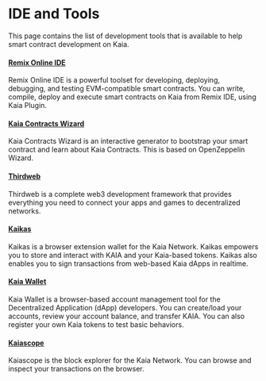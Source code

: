# IDE and Tools

This page contains the list of development tools that is available to help smart contract development on Kaia.

#### [Remix Online IDE](https://remix.ethereum.org/) <a href="#remix-ide" id="remix-ide"></a>

Remix Online IDE is a powerful toolset for developing, deploying, debugging, and testing EVM-compatible smart contracts. You can write, compile, deploy and execute smart contracts on Kaia from Remix IDE, using Kaia Plugin.

#### [Kaia Contracts Wizard](https://wizard.klaytn.foundation/) <a href="#kaia-contract-wizard" id="kaia-contract-wizard"></a>

Kaia Contracts Wizard is an interactive generator to bootstrap your smart contract and learn about Kaia Contracts. This is based on OpenZeppelin Wizard.

#### [Thirdweb](../deploy/thirdweb.md) <a href="#thirdweb" id="thirdweb"></a>

Thirdweb is a complete web3 development framework that provides everything you need to connect your apps and games to decentralized networks.

#### [Kaikas](../../tools/wallets/kaikas.md) <a href="#kaikas" id="kaikas"></a>

Kaikas is a browser extension wallet for the Kaia Network. Kaikas empowers you to store and interact with KAIA and your Kaia-based tokens. Kaikas also enables you to sign transactions from web-based Kaia dApps in realtime.

#### [Kaia Wallet](../../tools/wallets/kaia-wallet.md) <a href="#kaia-wallet" id="kaia-wallet"></a>

Kaia Wallet is a browser-based account management tool for the Decentralized Application (dApp) developers. You can create/load your accounts, review your account balance, and transfer KAIA. You can also register your own Kaia tokens to test basic behaviors.

#### [Kaiascope](../../tools/block-explorers/kaiascope.md) <a href="#kaiascope" id="kaiascope"></a>

Kaiascope is the block explorer for the Kaia Network. You can browse and inspect your transactions on the browser.